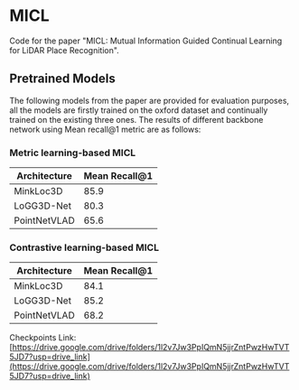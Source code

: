 # MICL

Code for the paper "MICL: Mutual Information Guided Continual Learning for LiDAR Place Recognition".

## Pretrained Models

The following models from the paper are provided for evaluation purposes, all the models are firstly trained on the oxford dataset and continually trained on the existing three ones. The results of different backbone network using Mean recall@1 metric are as follows:

### Metric learning-based MICL

| Architecture | Mean Recall@1 
|--------------|---------------
| MinkLoc3D    | 85.9          
| LoGG3D-Net   | 80.3          
| PointNetVLAD | 65.6          

### Contrastive learning-based MICL

| Architecture | Mean Recall@1 
|--------------|---------------
| MinkLoc3D    | 84.1          
| LoGG3D-Net   | 85.2          
| PointNetVLAD | 68.2          

Checkpoints Link: [https://drive.google.com/drive/folders/1l2v7Jw3PpIQmN5jjrZntPwzHwTVT5JD7?usp=drive_link](https://drive.google.com/drive/folders/1l2v7Jw3PpIQmN5jjrZntPwzHwTVT5JD7?usp=drive_link)
